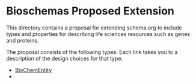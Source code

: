 # Bioschemas Proposed Extension

This directory contains a proposal for extending schema.org to include types and properties for describing life sciences resources such as genes and proteins.

The proposal consists of the following types. Each link takes you to a description of the design choices for that type.

- [BioChemEntity](BioChemEntityCodingNotes.md)
- 